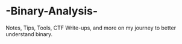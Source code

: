 # -Binary-Analysis-
Notes, Tips, Tools, CTF Write-ups, and more on my journey to better understand binary.
